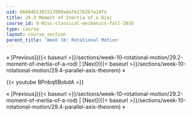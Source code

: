```yaml
---
uid: 86604b1381517098ada7e2762b7a14fe
title: 29.3 Moment of Inertia of a Disc
course_id: 8-01sc-classical-mechanics-fall-2016
type: course
layout: course_section
parent_title: 'Week 10: Rotational Motion'
---
```


« [Previous]({{< baseurl >}}/sections/week-10-rotational-motion/29.2-moment-of-inertia-of-a-rod) | [Next]({{< baseurl >}}/sections/week-10-rotational-motion/29.4-parallel-axis-theorem) »

{{< youtube BPnbq6BobdA >}}

« [Previous]({{< baseurl >}}/sections/week-10-rotational-motion/29.2-moment-of-inertia-of-a-rod) | [Next]({{< baseurl >}}/sections/week-10-rotational-motion/29.4-parallel-axis-theorem) »